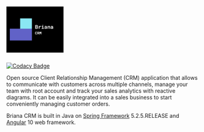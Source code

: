 # <img src='https://github.com/21tretiak0101/briana-crm/blob/media/briana.png' height='120' alt='Briana Logo'/>

[![Codacy Badge](https://api.codacy.com/project/badge/Grade/c5a8fc429bfb4b998b61c1328118f276)](https://app.codacy.com/gh/21tretiak0101/briana-crm?utm_source=github.com&utm_medium=referral&utm_content=21tretiak0101/briana-crm&utm_campaign=Badge_Grade)

Open source Client Relationship Management (CRM) application that allows to communicate with customers across multiple channels, manage your team with root account and track your sales analytics with reactive diagrams. It can be easily integrated into a sales business to start conveniently managing customer orders.

Briana CRM is built in Java on <a href='https://spring.io/projects/spring-framework'>Spring Framework</a> 5.2.5.RELEASE and <a href='https://angular.io'>Angular</a> 10 web framework.


